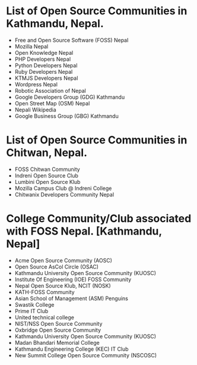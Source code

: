 # List of Open Source Communities in Kathmandu, Nepal.
* Free and Open Source Software (FOSS) Nepal
* Mozilla Nepal
* Open Knowledge Nepal
* PHP Developers Nepal
* Python Developers Nepal
* Ruby Developers Nepal
* KTMJS Developers Nepal
* Wordpress Nepal
* Robotic Association of Nepal
* Google Developers Group (GDG) Kathmandu
* Open Street Map (OSM) Nepal
* Nepali Wikipedia
* Google Business Group (GBG) Kathmandu

# List of Open Source Communities in Chitwan, Nepal.

* FOSS Chitwan Community
* Indreni Open Source Club
* Lumbini Open Source Klub
* Mozilla Campus Club @ Indreni College
* Chitwanix Developers Community Nepal

# College Community/Club associated with FOSS Nepal. [Kathmandu, Nepal]
* Acme Open Source Community (AOSC)
* Open Source AsCol Circle (OSAC)
* Kathmandu University Open Source Community (KUOSC)
* Institute Of Engineering (IOE) FOSS Community
* Nepal Open Source Klub, NCIT (NOSK)
* KATH-FOSS Community
* Asian School of Management (ASM) Penguins
* Swastik College
* Prime IT Club
* United technical college
* NIST/NSS Open Source Community
* Oxbridge Open Source Community
* Kathmandu University Open Source Community (KUOSC)
* Madan Bhandari Memorial College
* Kathmandu Engineering College (KEC) IT Club
* New Summit College Open Source Community (NSCOSC)

